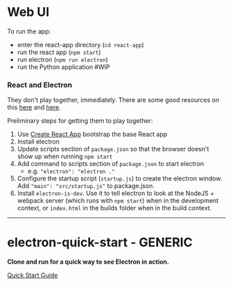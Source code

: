 # Web UI

To run the app:

- enter the react-app directory (`cd react-app`)
- run the react app (`npm start`)
- run electron (`npm run electron`)
- run the Python application #WIP

### React and Electron 

They don't play together, immediately. There are some good resources on this [here](https://jsmanifest.com/create-your-first-react-desktop-application-in-electron-with-hot-reload/) and [here](https://medium.com/@johndyer24/building-a-production-electron-create-react-app-application-with-shared-code-using-electron-builder-c1f70f0e2649).

Preliminary steps for getting them to play together: 

1. Use [Create React App](https://github.com/facebook/create-react-app) bootstrap the base React app
2. Install electron
4. Update scripts section of `package.json` so that the browser doesn't show up when running `npm start`
5. Add command to scripts section of `package.json` to start electron
    - e.g. `"electron": "electron ."`
3. Configure the startup script (`startup.js`) to create the electron window. Add `"main": "src/startup.js"` to package.json. 
1. Install `electron-is-dev`. Use it to tell electron to look at the NodeJS + webpack server (which runs with `npm start`) when in the development context, or `index.html` in the builds folder when in the build context.  

---

# electron-quick-start - GENERIC

**Clone and run for a quick way to see Electron in action.**

[Quick Start Guide](https://electronjs.org/docs/tutorial/quick-start) 
